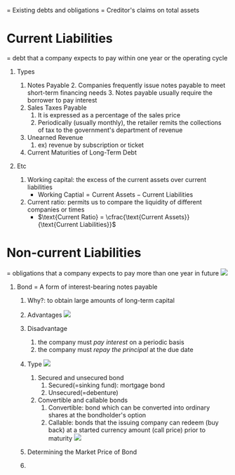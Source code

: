 
= Existing debts and obligations
= Creditor's claims on total assets

# Current Liabilities

= debt that a company expects to pay within one year or the operating cycle

1. Types
	1. Notes Payable
		2. Companies frequently issue notes payable to meet short-term financing needs
		3. Notes payable usually require the borrower to pay interest
	2. Sales Taxes Payable
		1. It is expressed as a percentage of the sales price
		2.  Periodically (usually monthly), the retailer remits the collections of tax to the government's department of revenue
	3. Unearned Revenue
		1. ex) revenue by subscription or ticket
	4. Current Maturities of Long-Term Debt

2. Etc
	1. Working capital: the excess of the current assets over current liabilities
		- $\text{Working Captial} = \text{Current Assets} - \text{Current Liabilities}$
	2. Current ratio: permits us to compare the liquidity of different companies or times
		- $\text{Current Ratio} = \cfrac{\text{Current Assets}}{\text{Current Liabilities}}$
# Non-current Liabilities

= obligations that a company expects to pay more than one year in future
![](Pasted%20image%2020231019170732.png)
1. Bond = A form of interest-bearing notes payable
	1. Why?: to obtain large amounts of long-term capital
	2.  Advantages
			![](Pasted%20image%2020231019170124.png)
	3. Disadvantage
		1. the company must *pay interest* on a periodic basis
		2. the company must *repay the principal* at the due date
	4. Type
			![](Pasted%20image%2020231019170359.png)
			
		1. Secured and unsecured bond
			1. Secured(=sinking fund): mortgage bond
			2. Unsecured(=debenture)
		2. Convertible and callable bonds
			1. Convertible: bond which can be converted into ordinary shares at the bondholder's option
			2. Callable: bonds that the issuing company can redeem (buy back) at a started currency amount (call price) prior to maturity
			![](Pasted%20image%2020231019170521.png)
			
	1. Determining the Market Price of Bond
	2. 